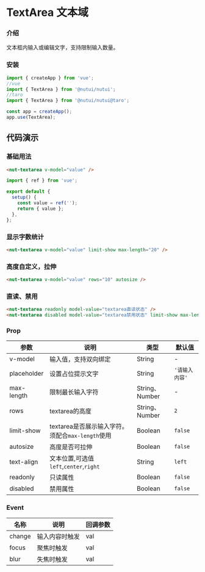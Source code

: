 # TextArea 文本域

### 介绍

文本框内输入或编辑文字，支持限制输入数量。

### 安装

``` javascript
import { createApp } from 'vue';
//vue
import { TextArea } from '@nutui/nutui';
//taro
import { TextArea } from '@nutui/nutui@taro';

const app = createApp();
app.use(TextArea);

```
## 代码演示

### 基础用法


```html
<nut-textarea v-model="value" />
```
``` javascript
import { ref } from 'vue';

export default {
  setup() {
    const value = ref('');
    return { value };
  },
};
```

### 显示字数统计


```html
<nut-textarea v-model="value" limit-show max-length="20" />
```

### 高度自定义，拉伸


```html
<nut-textarea v-model="value" rows="10" autosize />
```
### 直读、禁用


```html
<nut-textarea readonly model-value="textarea直读状态" />
<nut-textarea disabled model-value="textarea禁用状态" limit-show max-length="20" />
```


### Prop

| 参数        | 说明                                             | 类型           | 默认值         |
|-------------|--------------------------------------------------|----------------|----------------|
| v-model     | 输入值，支持双向绑定                             | String         | -              |
| placeholder | 设置占位提示文字                                 | String         | `'请输入内容'` |
| max-length  | 限制最长输入字符                                 | String、Number | -              |
| rows        | textarea的高度                                   | String、Number | `2`            |
| limit-show  | textarea是否展示输入字符。须配合`max-length`使用 | Boolean        | `false`        |
| autosize    | 高度是否可拉伸                                   | Boolean        | `false`        |
| text-align  | 文本位置,可选值`left`,`center`,`right`           | String         | `left`         |
| readonly    | 只读属性                                         | Boolean        | `false`        |
| disabled    | 禁用属性                                         | Boolean        | `false`        |


### Event

| 名称   | 说明           | 回调参数 |
|--------|----------------|----------|
| change | 输入内容时触发 | val      |
| focus  | 聚焦时触发     | val      |
| blur   | 失焦时触发     | val      |








